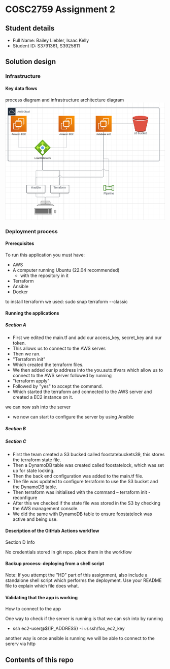 # COSC2759 Assignment 2

## Student details

- Full Name: Bailey Liebler, Isaac Kelly
- Student ID: S3791361, S3925811

## Solution design


### Infrastructure


#### Key data flows

process diagram and infrastructure architecture diagram
![Infrastructure diagram](Images/Infrastructure.png "Infrastructure")
### Deployment process

#### Prerequisites

To run this application you must have:
- AWS
- A computer running Ubuntu (22.04 recommended)
	- with the repository in it 
- Terraform
- Ansible
- Docker
    
to install terraform we used:
sudo snap terraform --classic

#### Running the applications

##### Section A

- First we edited the main.tf and add our access_key, secret_key and our token.
- This allows us to connect to the AWS server.
- Then we ran.
- "Terraform init"
- Which created the terraform files.
- We then added our ip address into the you.auto.tfvars which allow us to connect to the AWS server followed by running
- "terraform apply"
- Followed by "yes" to accept the command.
- Which started the terraform and connected to the AWS server and created a EC2 instance on it.

we can now ssh into the server

- we now can start to configure the server by using Ansible

##### Section B

##### Section C
- First the team created a S3 bucked called foostatebuckets39, this stores the terraform state file. 
- Then a DynamoDB table was created called foostatelock, which was set up for state locking. 
- Then the back end configuration was added to the main.tf file.
- The file was updated to configure terraform to use the S3 bucket and the DynamoDB table. 
- Then terraform was initialised with the command – terraform init -reconfigure
- After this we checked if the state file was stored in the S3 by checking the AWS management console. 
- We did the same with DynamoDB table to ensure foostatelock was active and being use. 



#### Description of the GitHub Actions workflow

Section D Info

No credentials stored in git repo. place them in the workflow

#### Backup process: deploying from a shell script

Note: If you attempt the "HD" part of this assignment, also include a standalone shell script which performs the deployment. Use your README file to explain which file does what.

#### Validating that the app is working

How to connect to the app

One way to check if the server is running is that we can ssh into by running
- ssh ec2-user@${IP_ADDRESS} -i ~/.ssh/foo_ec2_key

another way is once ansible is running we will be able to connect to the sererv via http

## Contents of this repo


